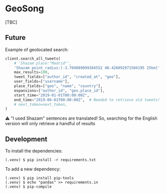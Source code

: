 # GeoSong

[TBC]

## Future

Example of geolocated search:

```python
client.search_all_tweets(
    # 'Shazam place:"Madrid"',
    'Shazam point_radius:[-3.704089099384552 40.426892971504195 25km]',
    max_results=100,
    tweet_fields=["author_id", "created_at", "geo"],
    user_fields=["username"],
    place_fields=["geo", "name", "country"],
    expansions=["author_id", "geo.place_id"],
    start_time="2019-01-01T00:00:00Z",
    end_time="2019-06-01T00:00:00Z",  # Needed to retrieve old tweets!
    # next_token=next_token,
)
```

⚠️ "I used Shazam" sentences are translated! So, searching for the English version will only retrieve a handful of results

## Development

To install the dependencies:

```
(.venv) $ pip install -r requirements.txt
```

To add a new dependency:

```
(.venv) $ pip install pip-tools
(.venv) $ echo "pandas" >> requirements.in
(.venv) $ pip-compile
```

